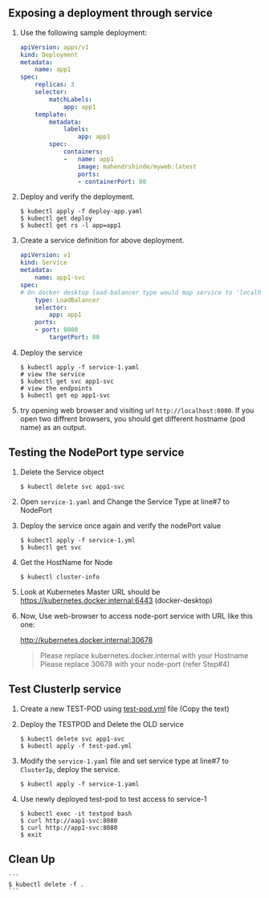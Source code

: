 ## Exposing a deployment through service

1.  Use the following sample deployment:

    ```yaml
    apiVersion: apps/v1
    kind: Deployment
    metadata:
        name: app1
    spec:
        replicas: 3
        selector:
            matchLabels:
                app: app1
        template:
            metadata:
                labels:
                    app: app1
            spec:
                containers:
                -   name: app1
                    image: mahendrshinde/myweb:latest
                    ports:
                    - containerPort: 80
    ```
2.  Deploy and verify the deployment.

    ```shell
    $ kubectl apply -f deploy-app.yaml
    $ kubectl get deploy
    $ kubectl get rs -l app=app1
    ```
  
3.  Create a service definition for above deployment.

    ```yaml
    apiVersion: v1
    kind: Service
    metadata:
        name: app1-svc
    spec:
    # On docker desktop load-balancer type would map service to 'localhost'
        type: LoadBalancer
        selector:
            app: app1
        ports:
        - port: 8080
            targetPort: 80
    ```

4.  Deploy the service

    ```shell
    $ kubectl apply -f service-1.yaml
    # view the service
    $ kubectl get svc app1-svc
    # view the endpoints
    $ kubectl get ep app1-svc 
    ```

5.  try opening web browser and visiting url `http://localhost:8080`. If you open two diffrent browsers, you should get different hostname (pod name) as an output.

## Testing the NodePort type service

1.  Delete the Service object

    ```
    $ kubectl delete svc app1-svc
    ```

2.  Open `service-1.yaml` and Change the Service Type at line#7 to NodePort

3.  Deploy the service once again and verify the nodePort value

    ```
    $ kubectl apply -f service-1.yml
    $ kubectl get svc
    ```

4.  Get the HostName for Node

    ```
    $ kubectl cluster-info
    ```

5.  Look at Kubernetes Master URL should be https://kubernetes.docker.internal:6443 (docker-desktop)

6.  Now, Use web-browser to access node-port service with URL like this one:

    http://kubernetes.docker.internal:30678

    > Please replace kubernetes.docker.internal with your Hostname
    > Please replace 30678 with your node-port (refer Step#4)

## Test ClusterIp service

1.  Create a new TEST-POD using [test-pod.yml](./test-pod.yml) file (Copy the text)

2.  Deploy the TESTPOD and Delete the OLD service

    ```
    $ kubectl delete svc app1-svc
    $ kubectl apply -f test-pod.yml
    ```

3.  Modify the `service-1.yaml` file and set service type at line#7 to `ClusterIp`, deploy the service.

    ```
    $ kubectl apply -f service-1.yaml
    ```

4.  Use newly deployed test-pod to test access to service-1

    ```
    $ kubectl exec -it testpod bash
    $ curl http://aap1-svc:8080
    $ curl http://app1-svc:8080
    $ exit
    ```

## Clean Up

    ```
    $ kubectl delete -f . 
    ```